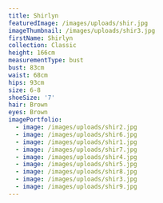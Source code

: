 ```yaml
---
title: Shirlyn
featuredImage: /images/uploads/shir.jpg
imageThumbnail: /images/uploads/shir3.jpg
firstName: Shirlyn
collection: Classic
height: 166cm
measurementType: bust
bust: 83cm
waist: 68cm
hips: 93cm
size: 6-8
shoeSize: '7'
hair: Brown
eyes: Brown
imagePortfolio:
  - image: /images/uploads/shir2.jpg
  - image: /images/uploads/shir6.jpg
  - image: /images/uploads/shir1.jpg
  - image: /images/uploads/shir7.jpg
  - image: /images/uploads/shir4.jpg
  - image: /images/uploads/shir5.jpg
  - image: /images/uploads/shir8.jpg
  - image: /images/uploads/shir3.jpg
  - image: /images/uploads/shir9.jpg
---
```


